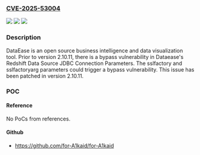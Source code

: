 ### [CVE-2025-53004](https://cve.mitre.org/cgi-bin/cvename.cgi?name=CVE-2025-53004)
![](https://img.shields.io/static/v1?label=Product&message=dataease&color=blue)
![](https://img.shields.io/static/v1?label=Version&message=%3C%202.10.11%20&color=brightgreen)
![](https://img.shields.io/static/v1?label=Vulnerability&message=CWE-153%3A%20Improper%20Neutralization%20of%20Substitution%20Characters&color=brightgreen)

### Description

DataEase is an open source business intelligence and data visualization tool. Prior to version 2.10.11, there is a bypass vulnerability in Dataease's Redshift Data Source JDBC Connection Parameters. The sslfactory and sslfactoryarg parameters could trigger a bypass vulnerability. This issue has been patched in version 2.10.11.

### POC

#### Reference
No PoCs from references.

#### Github
- https://github.com/for-A1kaid/for-A1kaid


